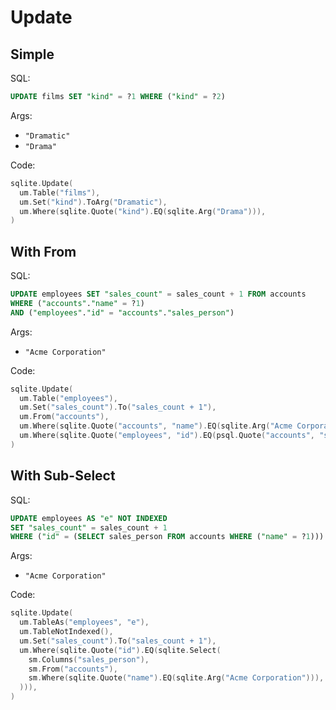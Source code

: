 # Update

## Simple

SQL:

```sql
UPDATE films SET "kind" = ?1 WHERE ("kind" = ?2)
```

Args:

* `"Dramatic"`
* `"Drama"`

Code:

```go
sqlite.Update(
  um.Table("films"),
  um.Set("kind").ToArg("Dramatic"),
  um.Where(sqlite.Quote("kind").EQ(sqlite.Arg("Drama"))),
)
```

## With From

SQL:

```sql
UPDATE employees SET "sales_count" = sales_count + 1 FROM accounts
WHERE ("accounts"."name" = ?1)
AND ("employees"."id" = "accounts"."sales_person")
```

Args:

* `"Acme Corporation"`

Code:

```go
sqlite.Update(
  um.Table("employees"),
  um.Set("sales_count").To("sales_count + 1"),
  um.From("accounts"),
  um.Where(sqlite.Quote("accounts", "name").EQ(sqlite.Arg("Acme Corporation"))),
  um.Where(sqlite.Quote("employees", "id").EQ(psql.Quote("accounts", "sales_person"))),
)
```

## With Sub-Select

SQL:

```sql
UPDATE employees AS "e" NOT INDEXED
SET "sales_count" = sales_count + 1
WHERE ("id" = (SELECT sales_person FROM accounts WHERE ("name" = ?1)))
```

Args:

* `"Acme Corporation"`

Code:

```go
sqlite.Update(
  um.TableAs("employees", "e"),
  um.TableNotIndexed(),
  um.Set("sales_count").To("sales_count + 1"),
  um.Where(sqlite.Quote("id").EQ(sqlite.Select(
    sm.Columns("sales_person"),
    sm.From("accounts"),
    sm.Where(sqlite.Quote("name").EQ(sqlite.Arg("Acme Corporation"))),
  ))),
)
```
